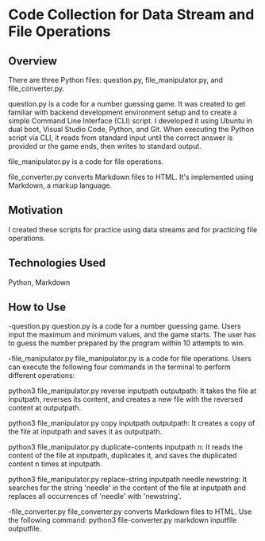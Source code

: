 # Code Collection for Data Stream and File Operations
## Overview
There are three Python files: question.py, file_manipulator.py, and file_converter.py.

question.py is a code for a number guessing game. It was created to get familiar with backend development environment setup and to create a simple Command Line Interface (CLI) script. I developed it using Ubuntu in dual boot, Visual Studio Code, Python, and Git. When executing the Python script via CLI, it reads from standard input until the correct answer is provided or the game ends, then writes to standard output.

file_manipulator.py is a code for file operations.

file_converter.py converts Markdown files to HTML. It's implemented using Markdown, a markup language.

## Motivation
I created these scripts for practice using data streams and for practicing file operations.

## Technologies Used
Python, Markdown

## How to Use
-question.py
question.py is a code for a number guessing game. Users input the maximum and minimum values, and the game starts. The user has to guess the number prepared by the program within 10 attempts to win.

-file_manipulator.py
file_manipulator.py is a code for file operations. Users can execute the following four commands in the terminal to perform different operations:

python3 file_manipulator.py reverse inputpath outputpath: It takes the file at inputpath, reverses its content, and creates a new file with the reversed content at outputpath.

python3 file_manipulator.py copy inputpath outputpath: It creates a copy of the file at inputpath and saves it as outputpath.

python3 file_manipulator.py duplicate-contents inputpath n: It reads the content of the file at inputpath, duplicates it, and saves the duplicated content n times at inputpath.

python3 file_manipulator.py replace-string inputpath needle newstring: It searches for the string 'needle' in the content of the file at inputpath and replaces all occurrences of 'needle' with 'newstring'.

-file_converter.py
file_converter.py converts Markdown files to HTML. Use the following command: python3 file-converter.py markdown inputfile outputfile.
